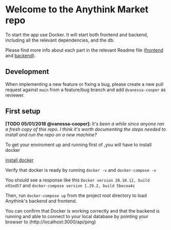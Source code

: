 # Welcome to the Anythink Market repo

To start the app use Docker. It will start both frontend and backend, including all the relevant dependencies, and the db.

Please find more info about each part in the relevant Readme file ([frontend](frontend/readme.md) and [backend](backend/README.md)).

## Development

When implementing a new feature or fixing a bug, please create a new pull request against `main` from a feature/bug branch and add `@vanessa-cooper` as reviewer.

## First setup

**[TODO 05/01/2018 @vanessa-cooper]:** _It's been a while since anyone ran a fresh copy of this repo. I think it's worth documenting the steps needed to install and run the repo on a new machine?_

To get your enviroment up and running first of ,you will have to install docker

[install docker](https://docs.docker.com/get-docker/)

Verify that docker is ready by running `docker -v` and `docker-compose -v`

You should see a response like this `Docker version 20.10.12, build e91ed57` and `docker-compose version 1.29.2, build 5becea4c`

Then, run `docker-compose up` from the project root directory to load Anythink's backend and frontend.

You can confirm that Docker is working correctly and that the backend is running and able to connect to your local database by pointing your browser to (http://localhost:3000/api/ping)